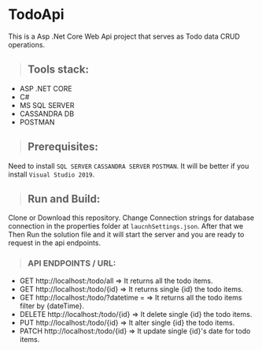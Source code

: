 # TodoApi
This is a Asp .Net Core Web Api project that serves as Todo data CRUD operations.

> ## Tools stack:
- ASP .NET CORE
- C#
- MS SQL SERVER
- CASSANDRA DB
- POSTMAN

> ## Prerequisites:
Need to install
```SQL SERVER``` 
```CASSANDRA SERVER```
```POSTMAN```.
It will be better if you install 
```Visual Studio 2019```.

> ## Run and Build:
Clone or Download this repository. Change Connection strings for database connection in 
the properties folder at ```laucnhSettings.json```. After that we Then Run the solution file and it will
start the server and you are ready to request in the api endpoints.

> ### API ENDPOINTS / URL:
- GET http://localhost:<port>/todo/all => It returns all the todo items.
- GET http://localhost:<port>/todo/{id} => It returns single {id} the todo items.
- GET http://localhost:<port>/todo/?datetime = <serchValue> => It returns all the todo items filter by {dateTime}.
- DELETE http://localhost:<port>/todo/{id} => It delete single {id} the todo items.
- PUT http://localhost:<port>/todo/{id} => It alter single {id} the todo items.
- PATCH http://localhost:<port>/todo/{id} => It update single {id}'s date for todo items.
